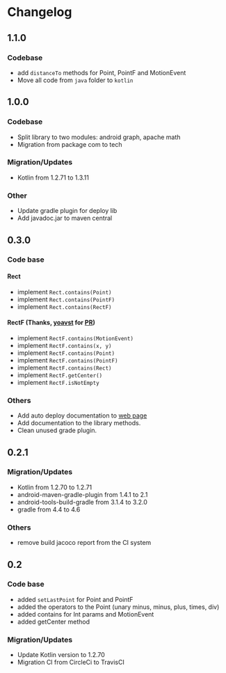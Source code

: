 # Changelog

## 1.1.0
### Codebase
- add `distanceTo` methods for Point, PointF and MotionEvent
- Move all code from `java` folder to `kotlin` 

## 1.0.0

### Codebase
- Split library to two modules: android graph, apache math
- Migration from package com to tech

### Migration/Updates
- Kotlin from 1.2.71 to 1.3.11

### Other
- Update gradle plugin for deploy lib
- Add javadoc.jar to maven central

## 0.3.0

### Code base
#### Rect
- implement `Rect.contains(Point)`
- implement `Rect.contains(PointF)`
- implement `Rect.contains(RectF)`

#### RectF (Thanks, [yoavst](https://github.com/yoavst) for [PR](https://github.com/schoolhelper/androidgraphextension/pull/26))
- implement `RectF.contains(MotionEvent)`
- implement `RectF.contains(x, y)`
- implement `RectF.contains(Point)`
- implement `RectF.contains(PointF)`
- implement `RectF.contains(Rect)`
- implement `RectF.getCenter()`
- implement `RectF.isNotEmpty`

### Others
- Add auto deploy documentation to [web page](http://schoolhelper.tech/)
- Add documentation to the library methods.
- Clean unused grade plugin.

## 0.2.1

### Migration/Updates
- Kotlin from 1.2.70 to 1.2.71
- android-maven-gradle-plugin from 1.4.1 to 2.1
- android-tools-build-gradle from 3.1.4 to 3.2.0
- gradle from 4.4 to 4.6

### Others
- remove build jacoco report from the CI system

## 0.2

### Code base
- added `setLastPoint` for Point and PointF
- added the operators to the Point (unary minus, minus, plus, times, div)
- added contains for Int params and MotionEvent
- added getCenter method

### Migration/Updates
- Update Kotlin version to 1.2.70
- Migration CI from CircleCi to TravisCI 



